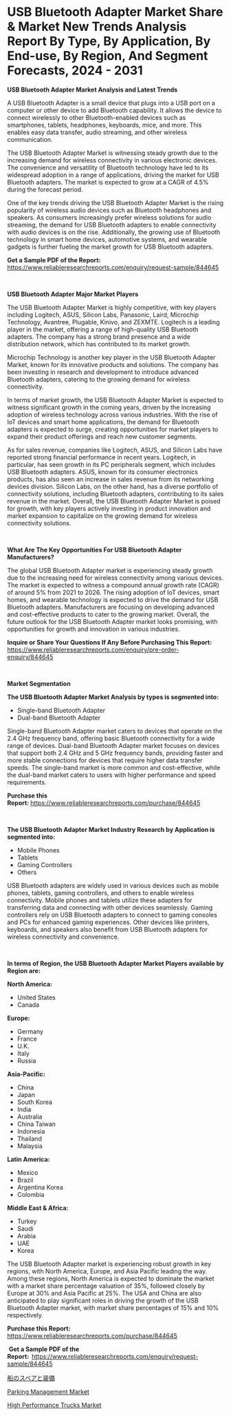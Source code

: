 <p><h1>USB Bluetooth Adapter Market Share & Market New Trends Analysis Report By Type, By Application, By End-use, By Region, And Segment Forecasts, 2024 - 2031</h1></p><p><strong>USB Bluetooth Adapter Market Analysis and Latest Trends</strong></p>
<p><p>A USB Bluetooth Adapter is a small device that plugs into a USB port on a computer or other device to add Bluetooth capability. It allows the device to connect wirelessly to other Bluetooth-enabled devices such as smartphones, tablets, headphones, keyboards, mice, and more. This enables easy data transfer, audio streaming, and other wireless communication.</p><p>The USB Bluetooth Adapter Market is witnessing steady growth due to the increasing demand for wireless connectivity in various electronic devices. The convenience and versatility of Bluetooth technology have led to its widespread adoption in a range of applications, driving the market for USB Bluetooth adapters. The market is expected to grow at a CAGR of 4.5% during the forecast period.</p><p>One of the key trends driving the USB Bluetooth Adapter Market is the rising popularity of wireless audio devices such as Bluetooth headphones and speakers. As consumers increasingly prefer wireless solutions for audio streaming, the demand for USB Bluetooth adapters to enable connectivity with audio devices is on the rise. Additionally, the growing use of Bluetooth technology in smart home devices, automotive systems, and wearable gadgets is further fueling the market growth for USB Bluetooth adapters.</p></p>
<p><strong>Get a Sample PDF of the Report:&nbsp;</strong> <a href="https://www.reliableresearchreports.com/enquiry/request-sample/844645">https://www.reliableresearchreports.com/enquiry/request-sample/844645</a></p>
<p>&nbsp;</p>
<p><strong>USB Bluetooth Adapter Major Market Players</strong></p>
<p><p>The USB Bluetooth Adapter Market is highly competitive, with key players including Logitech, ASUS, Silicon Labs, Panasonic, Laird, Microchip Technology, Avantree, Plugable, Kinivo, and ZEXMTE. Logitech is a leading player in the market, offering a range of high-quality USB Bluetooth adapters. The company has a strong brand presence and a wide distribution network, which has contributed to its market growth.</p><p>Microchip Technology is another key player in the USB Bluetooth Adapter Market, known for its innovative products and solutions. The company has been investing in research and development to introduce advanced Bluetooth adapters, catering to the growing demand for wireless connectivity.</p><p>In terms of market growth, the USB Bluetooth Adapter Market is expected to witness significant growth in the coming years, driven by the increasing adoption of wireless technology across various industries. With the rise of IoT devices and smart home applications, the demand for Bluetooth adapters is expected to surge, creating opportunities for market players to expand their product offerings and reach new customer segments.</p><p>As for sales revenue, companies like Logitech, ASUS, and Silicon Labs have reported strong financial performance in recent years. Logitech, in particular, has seen growth in its PC peripherals segment, which includes USB Bluetooth adapters. ASUS, known for its consumer electronics products, has also seen an increase in sales revenue from its networking devices division. Silicon Labs, on the other hand, has a diverse portfolio of connectivity solutions, including Bluetooth adapters, contributing to its sales revenue in the market. Overall, the USB Bluetooth Adapter Market is poised for growth, with key players actively investing in product innovation and market expansion to capitalize on the growing demand for wireless connectivity solutions.</p></p>
<p>&nbsp;</p>
<p><strong>What Are The Key Opportunities For USB Bluetooth Adapter Manufacturers?</strong></p>
<p><p>The global USB Bluetooth Adapter market is experiencing steady growth due to the increasing need for wireless connectivity among various devices. The market is expected to witness a compound annual growth rate (CAGR) of around 5% from 2021 to 2026. The rising adoption of IoT devices, smart homes, and wearable technology is expected to drive the demand for USB Bluetooth adapters. Manufacturers are focusing on developing advanced and cost-effective products to cater to the growing market. Overall, the future outlook for the USB Bluetooth Adapter market looks promising, with opportunities for growth and innovation in various industries.</p></p>
<p><strong>Inquire or Share Your Questions If Any Before Purchasing This Report:</strong> <a href="https://www.reliableresearchreports.com/enquiry/pre-order-enquiry/844645">https://www.reliableresearchreports.com/enquiry/pre-order-enquiry/844645</a></p>
<p>&nbsp;</p>
<p><strong>Market Segmentation</strong></p>
<p><strong>The USB Bluetooth Adapter Market Analysis by types is segmented into:</strong></p>
<p><ul><li>Single-band Bluetooth Adapter</li><li>Dual-band Bluetooth Adapter</li></ul></p>
<p><p>Single-band Bluetooth Adapter market caters to devices that operate on the 2.4 GHz frequency band, offering basic Bluetooth connectivity for a wide range of devices. Dual-band Bluetooth Adapter market focuses on devices that support both 2.4 GHz and 5 GHz frequency bands, providing faster and more stable connections for devices that require higher data transfer speeds. The single-band market is more common and cost-effective, while the dual-band market caters to users with higher performance and speed requirements.</p></p>
<p><strong>Purchase this Report:&nbsp;</strong><a href="https://www.reliableresearchreports.com/purchase/844645">https://www.reliableresearchreports.com/purchase/844645</a></p>
<p>&nbsp;</p>
<p><strong>The USB Bluetooth Adapter Market Industry Research by Application is segmented into:</strong></p>
<p><ul><li>Mobile Phones</li><li>Tablets</li><li>Gaming Controllers</li><li>Others</li></ul></p>
<p><p>USB Bluetooth adapters are widely used in various devices such as mobile phones, tablets, gaming controllers, and others to enable wireless connectivity. Mobile phones and tablets utilize these adapters for transferring data and connecting with other devices seamlessly. Gaming controllers rely on USB Bluetooth adapters to connect to gaming consoles and PCs for enhanced gaming experiences. Other devices like printers, keyboards, and speakers also benefit from USB Bluetooth adapters for wireless connectivity and convenience.</p></p>
<p>&nbsp;</p>
<p><strong>In terms of Region, the USB Bluetooth Adapter Market Players available by Region are:</strong></p>
<p>
    <p> <strong> North America: </strong>
        <ul>
            <li>United States</li>
            <li>Canada</li>
        </ul>
        </p> 
    <p> <strong> Europe: </strong>
        <ul>
            <li>Germany</li>
            <li>France</li>
            <li>U.K.</li>
            <li>Italy</li>
            <li>Russia</li>
        </ul>
        </p> 
    <p> <strong> Asia-Pacific: </strong>
        <ul>
            <li>China</li>
            <li>Japan</li>
            <li>South Korea</li>
            <li>India</li>
            <li>Australia</li>
            <li>China Taiwan</li>
            <li>Indonesia</li>
            <li>Thailand</li>
            <li>Malaysia</li>
        </ul>
        </p> 
    <p> <strong> Latin America: </strong>
        <ul>
            <li>Mexico</li>
            <li>Brazil</li>
            <li>Argentina Korea</li>
            <li>Colombia</li>
        </ul>
        </p> 
    <p> <strong> Middle East & Africa: </strong>
        <ul>
            <li>Turkey</li>
            <li>Saudi</li>
            <li>Arabia</li>
            <li>UAE</li>
            <li>Korea</li>
        </ul>
    </p>
    </p>
<p><p>The USB Bluetooth Adapter market is experiencing robust growth in key regions, with North America, Europe, and Asia Pacific leading the way. Among these regions, North America is expected to dominate the market with a market share percentage valuation of 35%, followed closely by Europe at 30% and Asia Pacific at 25%. The USA and China are also anticipated to play significant roles in driving the growth of the USB Bluetooth Adapter market, with market share percentages of 15% and 10% respectively.</p></p>
<p><strong>Purchase this Report: </strong><a href="https://www.reliableresearchreports.com/purchase/844645">https://www.reliableresearchreports.com/purchase/844645</a></p>
<p>&nbsp;<strong>Get a Sample PDF of the Report:&nbsp;&nbsp;</strong><a href="https://www.reliableresearchreports.com/enquiry/request-sample/844645">https://www.reliableresearchreports.com/enquiry/request-sample/844645</a></p>
<p><strong></strong></p>
<p><p><a href="https://github.com/SantosDicki04/Market-Research-Report-List-1/blob/main/857892810558.md">船のスペアと装備</a></p><p><a href="https://issuu.com/reportprime-2/docs/parking-management-market-size-2030.pptx">Parking Management Market</a></p><p><a href="https://issuu.com/reportprime-2/docs/high-performance-trucks-market-size-2030.pptx">High Performance Trucks Market</a></p></p>